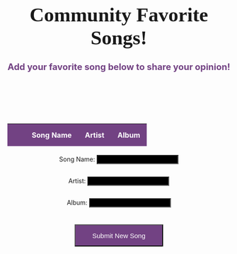 <!DOCTYPE html>
<html>
<head>
    <!--<link rel="stylesheet" href="https://fonts.googleapis.com/css?family=Courgette">-->
    <!-- JQuery -->
    <script type="text/javascript" language="javascript" src="https://code.jquery.com/jquery-3.5.1.js"></script>
    <script type="text/javascript" language="javascript" src="https://cdn.datatables.net/1.13.4/js/jquery.dataTables.min.js"></script>
    <!-- Bootstrap -->
    <script type="text/javascript" language="javascript" src="https://cdn.datatables.net/1.13.4/js/dataTables.bootstrap5.min.js"></script>
    <link rel="stylesheet" href="https://cdn.datatables.net/1.11.4/css/jquery.dataTables.min.css">
    <style>
        #flaskTable th:first-child {
            width: 10px;
        }
        #flaskTable td:not(:first-child) {
            width: 200px;
        }
        table.dataTable td {
            color: black;
        }
        input[type="text"] {
            background-color: black;
            color: white;
        }
        div.dataTables_wrapper div.dataTables_filter label {
            color: white;
            margin-right: 5px;
        }
        .center-container {
            display: flex;
            justify-content: center;
            align-items: center;
            flex-direction: column;
        }
        #flaskTable {
            margin-bottom: 5px;
            color: white;
            width: 800px; /* Adjust the width as needed */
        }
        #flaskTable th, #flaskTable td {
            border-bottom: 1px solid white;
            padding: 15px; /* Adjust the padding as needed */
        }
        #flaskTable th {
            background-color: #724283;
        }
        #flaskTable tbody tr:hover {
            background-color: #724283;
        }
        button {
            background-color: #724283;
            color: white;
            text-align: center;
            font-size: 15px;
            height: 50px;
            width: 200px;
            margin: 10px;
        }
        .remove-button {
            color: white;
            border: none;
            cursor: pointer;
            font-size:15px;
            width: 25px; /* Specify the width of the button */
            height: 20px;
        }
        h1 {
            text-align: center;
            margin-bottom: 10px;
            font-size: 45px;
            font-family: 'FontName', Courgette;
        }
        h2 {
            text-align: center;
            margin-bottom: 100px;
            font-size: 20px;
            color: #724283;
        }
        /* Center the table and input forms */
        .center-container {
            display: flex;
            justify-content: center;
            align-items: center;
            flex-direction: column;
        }
        #flaskTable {
            margin-bottom: 5px;
        }
    </style>
</head>
<body>
    <h1>Community Favorite Songs!</h1>
    <h2>Add your favorite song below to share your opinion!</h2>
    <div class="center-container">
        <table id="flaskTable" class="table table-striped nowrap" style="width:100%">
            <thead id="flaskHead">
                <tr>
                    <th></th>
                    <th>Song Name</th>
                    <th>Artist</th>
                    <th>Album</th>
                </tr>
            </thead>
            <tbody id="flaskBody"></tbody>
        </table>
    </div>
    <form class="center-container">
        <p><label>
            Song Name:
            <input type="text" name="songname" id="songname" required>
        </label></p>
        <p><label>
            Artist:
            <input type="text" name="artist" id="artist" required>
        </label></p>
        <p><label>
            Album:
            <input type="text" name="album" id="album" required>
        </label></p>
        <p>
            <button type="button" onclick="create_FAV()">Submit New Song</button>
        </p>
    </form>
    <script>
        function create_FAV() {
            const table = $('#flaskTable').DataTable();
            const songname = $('#songname').val();
            const artist = $('#artist').val();
            const album = $('#album').val();
            const deleteButton = `<button class="remove-button" onclick="removeRow(this)">X</button>`;
            table.row.add([deleteButton, songname, artist, album]).draw();
            const body = {
                songname: songname,
                artist: artist,
                album: album
            };
            const requestOptions = {
                method: 'POST',
                body: JSON.stringify(body),
                headers: {
                    'Content-Type': 'application/json',
                    'Authorization': 'Bearer my-token'
                }
            };
            fetch('http://192.168.112.141:8086/api/FAV/create', requestOptions)
                .then(response => {
                    if (response.status === 200) {
                        console.log('Song created successfully.');
                    } else {
                        throw new Error('Failed to create song: ' + response.status);
                    }
                })
                .catch(error => {
                    console.error('Error:', error);
                });
        }
        function removeRow(button) {
            const table = $('#flaskTable').DataTable();
            const selectedRow = table.row($(button).parents('tr'));
            if (selectedRow.any()) {
                const songName = selectedRow.data()[1];
                const artist = selectedRow.data()[2];
                const album = selectedRow.data()[3];
                const body = {
                    songname: songName,
                    artist: artist,
                    album: album
                };
                const requestOptions = {
                    method: 'DELETE',
                    body: JSON.stringify(body),
                    headers: {
                        'Content-Type': 'application/json',
                        'Authorization': 'Bearer my-token'
                    }
                };
                fetch('http://192.168.112.141:8086/api/FAV/delete', requestOptions)
                    .then(response => {
                        if (response.status === 200) {
                            console.log('Song deleted successfully.');
                            selectedRow.remove().draw();
                        } else {
                            throw new Error('Failed to delete song: ' + response.status);
                        }
                    })
                    .catch(error => {
                        console.error('Error:', error);
                    });
            } else {
                alert('Please select a row to delete.');
            }
        }
        $(document).ready(function() {
            const table = $('#flaskTable').DataTable({
                order: [[0, 'asc']]
            });
            fetch('http://192.168.112.141:8086/api/FAV/', { mode: 'cors' })
                .then(response => {
                    if (!response.ok) {
                        throw new Error('API response failed');
                    }
                    return response.json();
                })
                .then(data => {
                    for (const row of data) {
                        const deleteButton = `<button class="remove-button" onclick="removeRow(this)">X</button>`;
                        table.row.add([deleteButton, row.songname, row.artist, row.album]);
                    }
                    table.draw();
                })
                .catch(error => {
                    console.error('Error:', error);
                });
        });
    </script>
</body>
</html>